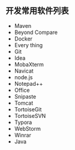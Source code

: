 ## 开发常用软件列表

- Maven
- Beyond Compare
- Docker
- Every thing
- Git
- Idea
- MobaXterm
- Navicat
- node.js
- Notepad++
- Office
- Snipaste
- Tomcat
- TortoiseGit
- TortoiseSVN
- Typora
- WebStorm
- Winrar
- Java

